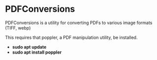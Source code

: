 # PDFConversions


PDFConversions is a utility for converting PDFs to various image formats (TIFF, webp)

 This requires that poppler, a PDF manipulation utility, be installed.
 
 * __sudo apt update__
 * __sudo apt install poppler__
 
 
 